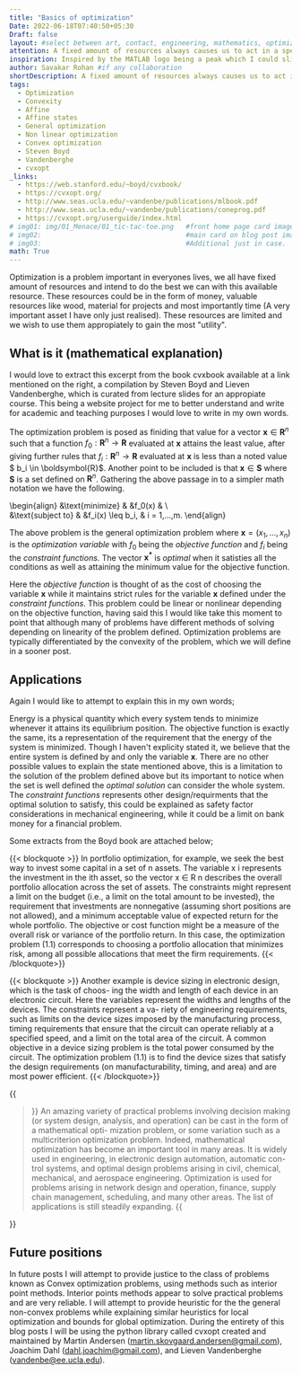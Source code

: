 ```yaml
---
title: "Basics of optimization"
Date: 2022-06-18T07:40:50+05:30
Draft: false
layout: #select between art, contact, engineering, mathematics, optimization, sports
attention: A fixed amount of resources always causes us to act in a specific manner. Is it possible to quantify what would make us the most efficient user of our resources? How do we go about writing the problem in mathematical terms? Do these problems always fall under a certain group?
inspiration: Inspired by the MATLAB logo being a peak which I could slice off with a plane
author: Savakar Rohan #if any collaboration
shortDescription: A fixed amount of resources always causes us to act in a specific manner. Is it possible to quantify which manner would make us the most efficient user of our resources? How do we go about writing the problem in mathematical terms? Do these problems always fall under a certain group?
tags:
  - Optimization
  - Convexity
  - Affine
  - Affine states
  - General optimization
  - Non linear optimization
  - Convex optimization
  - Steven Boyd
  - Vandenberghe
  - cvxopt
_links:
  - https://web.stanford.edu/~boyd/cvxbook/
  - https://cvxopt.org/
  - http://www.seas.ucla.edu/~vandenbe/publications/mlbook.pdf
  - http://www.seas.ucla.edu/~vandenbe/publications/coneprog.pdf
  - https://cvxopt.org/userguide/index.html
# img01: img/01_Menace/01_tic-tac-toe.png   #front home page card image
# img02:                                    #main card on blog post image
# img03:                                    #Additional just in case.
math: True
---
```


Optimization is a problem important in everyones lives, we all have fixed amount of resources and intend to do the best we can with this available resource. These resources could be in the form of money, valuable resources like wood, material for projects and most importantly time (A very important asset I have only just realised). These resources are limited and we wish to use them appropiately to gain the most "utility".

## What is it (mathematical explanation)

I would love to extract this excerpt from the book cvxbook available at a link mentioned on the right, a compilation by Steven Boyd and Lieven Vandenberghe, which is curated from lecture slides for an appropiate course. This being a website project for me to better understand and write for academic and teaching purposes I would love to write in my own words.

The optimization problem is posed as finiding that value for a vector $\boldsymbol{x} \in \boldsymbol{R}^n$ such that a function $f_0: \boldsymbol{R}^n \rightarrow \boldsymbol{R}$ evaluated at $\boldsymbol{x}$ attains the least value, after giving further rules that $f_i: \boldsymbol{R}^n \rightarrow \boldsymbol{R}$ evaluated at $\boldsymbol{x}$ is less than a noted value $ b_i \in \boldsymbol{R}$. Another point to be included is that $\boldsymbol{x} \in \boldsymbol{S}$ where $\boldsymbol{S}$ is a set defined on $\boldsymbol{R}^n$. Gathering the above passage in to a simpler math notation we have the following.

\begin{align}
&\text{minimize} & &f_0(x) & \\\
&\text{subject to} & &f_i(x) \leq b_i, & i = 1,...,m.
\end{align}

The above problem is the general optimization problem where $\boldsymbol{x} = (x_1, ..., x_n)$ is the _optimization variable_ with $f_0$ being the _objective function_ and $f_i$ being the _constraint functions_. The vector $\boldsymbol{x^*}$ is _optimal_ when it satisties all the conditions as well as attaining the minimum value for the objective function.

Here the _objective function_ is thought of as the cost of choosing the variable $\boldsymbol{x}$ while it maintains strict rules for the variable $\boldsymbol{x}$ defined under the _constraint functions_. This problem could be linear or nonlinear depending on the objective function, having said this I would like take this moment to point that although many of problems have different methods of solving depending on linearity of the problem defined. Optimization problems are typically differentiated by the convexity of the problem, which we will define in a sooner post.

## Applications

Again I would like to attempt to explain this in my own words;

Energy is a physical quantity which every system tends to minimize whenever it attains its equilibrium position. The objective function is exactly the same, its a representation of the requirement that the energy of the system is minimized. Though I haven't explicity stated it, we believe that the entire system is defined by and only the variable $\boldsymbol{x}$. There are no other possible values to explain the state mentioned above, this is a limitation to the solution of the problem defined above but its important to notice when the set is well defined the _optimal solution_ can consider the whole system. The _constraint functions_ represents other design/requirments that the optimal solution to satisfy, this could be explained as safety factor considerations in mechanical engineering, while it could be a limit on bank money for a financial problem.

Some extracts from the Boyd book are attached below;

{{< blockquote >}}
In portfolio optimization, for example, we seek the best way to invest some
capital in a set of n assets. The variable x i represents the investment in the ith
asset, so the vector x ∈ R n describes the overall portfolio allocation across the set of
assets. The constraints might represent a limit on the budget (i.e., a limit on the
total amount to be invested), the requirement that investments are nonnegative
(assuming short positions are not allowed), and a minimum acceptable value of
expected return for the whole portfolio. The objective or cost function might be
a measure of the overall risk or variance of the portfolio return. In this case,
the optimization problem (1.1) corresponds to choosing a portfolio allocation that
minimizes risk, among all possible allocations that meet the firm requirements.
{{< /blockquote>}}

{{< blockquote >}}
Another example is device sizing in electronic design, which is the task of choos-
ing the width and length of each device in an electronic circuit. Here the variables
represent the widths and lengths of the devices. The constraints represent a va-
riety of engineering requirements, such as limits on the device sizes imposed by
the manufacturing process, timing requirements that ensure that the circuit can
operate reliably at a specified speed, and a limit on the total area of the circuit. A
common objective in a device sizing problem is the total power consumed by the
circuit. The optimization problem (1.1) is to find the device sizes that satisfy the
design requirements (on manufacturability, timing, and area) and are most power
efficient.
{{< /blockquote>}}

{{<blockquote>}}
An amazing variety of practical problems involving decision making (or system
design, analysis, and operation) can be cast in the form of a mathematical opti-
mization problem, or some variation such as a multicriterion optimization problem.
Indeed, mathematical optimization has become an important tool in many areas.
It is widely used in engineering, in electronic design automation, automatic con-
trol systems, and optimal design problems arising in civil, chemical, mechanical,
and aerospace engineering. Optimization is used for problems arising in network
design and operation, finance, supply chain management, scheduling, and many
other areas. The list of applications is still steadily expanding.
{{</blockquote>}}

## Future positions

In future posts I will attempt to provide justice to the class of problems known as Convex optimization problems, using methods such as interior point methods. Interior points methods appear to solve practical problems and are very reliable. I will attempt to provide heuristic for the the general non-convex problems while explaining similar heuristics for local optimization and bounds for global optimization. During the entirety of this blog posts I will be using the python library called cvxopt created and maintained by Martin Andersen (martin.skovgaard.andersen@gmail.com), Joachim Dahl (dahl.joachim@gmail.com), and Lieven Vandenberghe (vandenbe@ee.ucla.edu).
